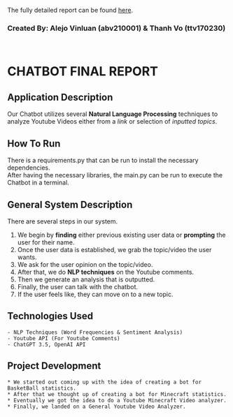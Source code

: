 The fully detailed report can be found [here](https://github.com/illustratedattempts/NLP-ChatBot/blob/main/ChatBotFinalReport_ttv170230_abv210001.pdf).
<br>
<h3 style="border-bottom: none;">Created By: <span style="font-weight: 700;">Alejo Vinluan (abv210001)</span> & <span style="font-weight: 700;">Thanh Vo (ttv170230)</span></h1>
<br>
<h1>CHATBOT FINAL REPORT</h1>


## Application Description
Our Chatbot utilizes several <strong>Natural Language Processing</strong> techniques to analyze Youtube Videos either from a <em>link</em> or selection of <em>inputted topics</em>.
## How To Run
There is a requirements.py that can be run to install the necessary dependencies.<br>
After having the necessary libraries, the main.py can be run to execute the Chatbot in a terminal.

## General System Description
There are several steps in our system.
1. We begin by <strong>finding</strong> either previous existing user data or <strong>prompting</strong> the user for their name.
2. Once the user data is established, we grab the topic/video the user wants.
4. We ask for the user opinion on the topic/video. 
5. After that, we do <strong>NLP techniques</strong> on the Youtube comments.
6. Then we generate an analysis that is outputted.
7. Finally, the user can talk with the chatbot.
8. If the user feels like, they can move on to a new topic.

## Technologies Used
    - NLP Techniques (Word Frequencies & Sentiment Analysis)
    - Youtube API (For Youtube Comments)
    - ChatGPT 3.5, OpenAI API

## Project Development
    * We started out coming up with the idea of creating a bot for BasketBall statistics.
    * After that we thought up of creating a bot for Minecraft statistics.
    * Eventually we got the idea to do a Youtube Minecraft Video analyzer.
    * Finally, we landed on a General Youtube Video Analyzer.

